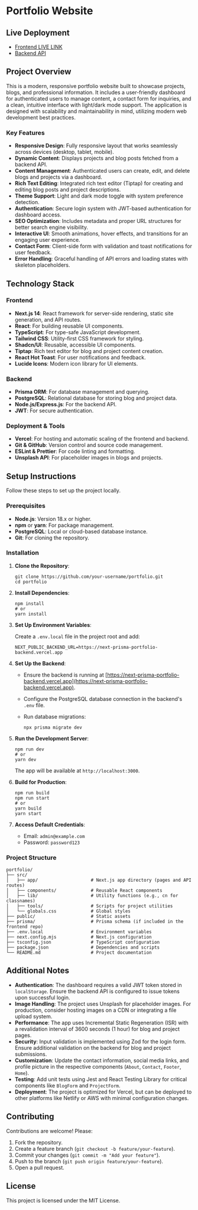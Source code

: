 Portfolio Website
=================

Live Deployment
---------------

*   [Frontend LIVE LINK](https://nextjs-prisma-portfolio-frontend.vercel.app/)
*   [Backend API](https://next-prisma-portfolio-backend.vercel.app/)

Project Overview
----------------

This is a modern, responsive portfolio website built to showcase projects, blogs, and professional information. It includes a user-friendly dashboard for authenticated users to manage content, a contact form for inquiries, and a clean, intuitive interface with light/dark mode support. The application is designed with scalability and maintainability in mind, utilizing modern web development best practices.

### Key Features

*   **Responsive Design**: Fully responsive layout that works seamlessly across devices (desktop, tablet, mobile).
*   **Dynamic Content**: Displays projects and blog posts fetched from a backend API.
*   **Content Management**: Authenticated users can create, edit, and delete blogs and projects via a dashboard.
*   **Rich Text Editing**: Integrated rich text editor (Tiptap) for creating and editing blog posts and project descriptions.
*   **Theme Support**: Light and dark mode toggle with system preference detection.
*   **Authentication**: Secure login system with JWT-based authentication for dashboard access.
*   **SEO Optimization**: Includes metadata and proper URL structures for better search engine visibility.
*   **Interactive UI**: Smooth animations, hover effects, and transitions for an engaging user experience.
*   **Contact Form**: Client-side form with validation and toast notifications for user feedback.
*   **Error Handling**: Graceful handling of API errors and loading states with skeleton placeholders.

Technology Stack
----------------

### Frontend

*   **Next.js 14**: React framework for server-side rendering, static site generation, and API routes.
*   **React**: For building reusable UI components.
*   **TypeScript**: For type-safe JavaScript development.
*   **Tailwind CSS**: Utility-first CSS framework for styling.
*   **Shadcn/UI**: Reusable, accessible UI components.
*   **Tiptap**: Rich text editor for blog and project content creation.
*   **React Hot Toast**: For user notifications and feedback.
*   **Lucide Icons**: Modern icon library for UI elements.

### Backend

*   **Prisma ORM**: For database management and querying.
*   **PostgreSQL**: Relational database for storing blog and project data.
*   **Node.js/Express.js**: For the backend API.
*   **JWT**: For secure authentication.

### Deployment & Tools

*   **Vercel**: For hosting and automatic scaling of the frontend and backend.
*   **Git & GitHub**: Version control and source code management.
*   **ESLint & Prettier**: For code linting and formatting.
*   **Unsplash API**: For placeholder images in blogs and projects.

Setup Instructions
------------------

Follow these steps to set up the project locally.

### Prerequisites

*   **Node.js**: Version 18.x or higher.
*   **npm** or **yarn**: For package management.
*   **PostgreSQL**: Local or cloud-based database instance.
*   **Git**: For cloning the repository.

### Installation

1.  **Clone the Repository**:
    
        git clone https://github.com/your-username/portfolio.git
        cd portfolio
    
2.  **Install Dependencies**:
    
        npm install
        # or
        yarn install
    
3.  **Set Up Environment Variables**:
    
    Create a `.env.local` file in the project root and add:
    
        NEXT_PUBLIC_BACKEND_URL=https://next-prisma-portfolio-backend.vercel.app
    
4.  **Set Up the Backend**:
    *   Ensure the backend is running at [https://next-prisma-portfolio-backend.vercel.app](https://next-prisma-portfolio-backend.vercel.app).
    *   Configure the PostgreSQL database connection in the backend's `.env` file.
    *   Run database migrations:
        
            npx prisma migrate dev
        
5.  **Run the Development Server**:
    
        npm run dev
        # or
        yarn dev
    
    The app will be available at `http://localhost:3000`.
    
6.  **Build for Production**:
    
        npm run build
        npm run start
        # or
        yarn build
        yarn start
    
7.  **Access Default Credentials**:
    *   Email: `admin@example.com`
    *   Password: `password123`

### Project Structure

    portfolio/
    ├── src/
    │   ├── app/                    # Next.js app directory (pages and API routes)
    │   ├── components/             # Reusable React components
    │   ├── lib/                    # Utility functions (e.g., cn for classnames)
    │   ├── tools/                  # Scripts for project utilities
    │   └── globals.css             # Global styles
    ├── public/                     # Static assets
    ├── prisma/                     # Prisma schema (if included in the frontend repo)
    ├── .env.local                  # Environment variables
    ├── next.config.mjs             # Next.js configuration
    ├── tsconfig.json               # TypeScript configuration
    ├── package.json                # Dependencies and scripts
    └── README.md                   # Project documentation
    

Additional Notes
----------------

*   **Authentication**: The dashboard requires a valid JWT token stored in `localStorage`. Ensure the backend API is configured to issue tokens upon successful login.
*   **Image Handling**: The project uses Unsplash for placeholder images. For production, consider hosting images on a CDN or integrating a file upload system.
*   **Performance**: The app uses Incremental Static Regeneration (ISR) with a revalidation interval of 3600 seconds (1 hour) for blog and project pages.
*   **Security**: Input validation is implemented using Zod for the login form. Ensure additional validation on the backend for blog and project submissions.
*   **Customization**: Update the contact information, social media links, and profile picture in the respective components (`About`, `Contact`, `Footer`, `Home`).
*   **Testing**: Add unit tests using Jest and React Testing Library for critical components like `BlogForm` and `ProjectForm`.
*   **Deployment**: The project is optimized for Vercel, but can be deployed to other platforms like Netlify or AWS with minimal configuration changes.

Contributing
------------

Contributions are welcome! Please:

1.  Fork the repository.
2.  Create a feature branch (`git checkout -b feature/your-feature`).
3.  Commit your changes (`git commit -m "Add your feature"`).
4.  Push to the branch (`git push origin feature/your-feature`).
5.  Open a pull request.

License
-------

This project is licensed under the MIT License.